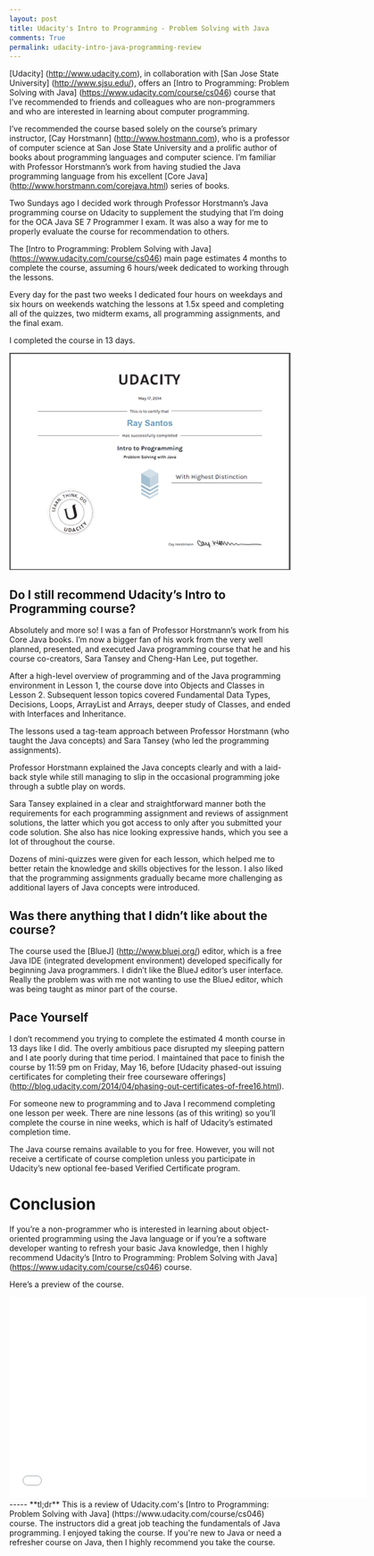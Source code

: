 ```yaml
---
layout: post
title: Udacity's Intro to Programming - Problem Solving with Java 
comments: True
permalink: udacity-intro-java-programming-review
---
```


[Udacity] (http://www.udacity.com), in collaboration with [San Jose State University] (http://www.sjsu.edu/), offers an [Intro to Programming: Problem Solving with Java] (https://www.udacity.com/course/cs046) course that I’ve recommended to friends and colleagues who are non-programmers and who are interested in learning about computer programming.

I’ve recommended the course based solely on the course’s primary instructor, [Cay Horstmann] (http://www.hostmann.com), who is a professor of computer science at San Jose State University and a prolific author of books about programming languages and computer science. I’m familiar with Professor Horstmann’s work from having studied the Java programming language from his excellent [Core Java] (http://www.horstmann.com/corejava.html) series of books.

Two Sundays ago I decided work through Professor Horstmann’s Java programming course on Udacity to supplement the studying that I’m doing for the OCA Java SE 7 Programmer I exam. It was also a way for me to properly evaluate the course for recommendation to others.

The [Intro to Programming: Problem Solving with Java] (https://www.udacity.com/course/cs046) main page estimates 4 months to complete the course, assuming 6 hours/week dedicated to working through the lessons.

Every day for the past two weeks I dedicated four hours on weekdays and six hours on weekends watching the lessons at 1.5x speed and completing all of the quizzes, two midterm exams, all programming assignments, and the final exam.

I completed the course in 13 days.

![UdacityIntroToProgrammingUsingJava.png](/images/UdacityIntroToProgrammingUsingJava.png)

## Do I still recommend Udacity’s Intro to Programming course?

Absolutely and more so! I was a fan of Professor Horstmann’s work from his Core Java books. I’m now a bigger fan of his work from the very well planned, presented, and executed Java programming course that he and his course co-creators, Sara Tansey and Cheng-Han Lee, put together.

After a high-level overview of programming and of the Java programming environment in Lesson 1, the course dove into Objects and Classes in Lesson 2. Subsequent lesson topics covered Fundamental Data Types, Decisions, Loops, ArrayList and Arrays, deeper study of Classes, and ended with Interfaces and Inheritance.

The lessons used a tag-team approach between Professor Horstmann (who taught the Java concepts) and Sara Tansey (who led the programming assignments).

Professor Horstmann explained the Java concepts clearly and with a laid-back style while still managing to slip in the occasional programming joke through a subtle play on words.

Sara Tansey explained in a clear and straightforward manner both the requirements for each programming assignment and reviews of assignment solutions, the latter which you got access to only after you submitted your code solution. She also has nice looking expressive hands, which you see a lot of throughout the course.

Dozens of mini-quizzes were given for each lesson, which helped me to better retain the knowledge and skills objectives for the lesson. I also liked that the programming assignments gradually became more challenging as additional layers of Java concepts were introduced.

## Was there anything that I didn’t like about the course?

The course used the [BlueJ] (http://www.bluej.org/) editor, which is a free Java IDE (integrated development environment) developed specifically for beginning Java programmers. I didn’t like the BlueJ editor’s user interface. Really the problem was with me not wanting to use the BlueJ editor, which was being taught as minor part of the course.

## Pace Yourself

I don’t recommend you trying to complete the estimated 4 month course in 13 days like I did. The overly ambitious pace disrupted my sleeping pattern and I ate poorly during that time period. I maintained that pace to finish the course by 11:59 pm on Friday, May 16, before [Udacity phased-out issuing certificates for completing their free courseware offerings] (http://blog.udacity.com/2014/04/phasing-out-certificates-of-free16.html).

For someone new to programming and to Java I recommend completing one lesson per week. There are nine lessons (as of this writing) so you’ll complete the course in nine weeks, which is half of Udacity’s estimated completion time.

The Java course remains available to you for free. However, you will not receive a certificate of course completion unless you participate in Udacity’s new optional  fee-based Verified Certificate program.


# Conclusion

If you’re a non-programmer who is interested in learning about object-oriented programming using the Java language or if you’re a software developer wanting to refresh your basic Java knowledge, then I highly recommend Udacity’s [Intro to Programming: Problem Solving with Java] (https://www.udacity.com/course/cs046) course.

Here’s a preview of the course.

<iframe width="640" height="360" src="//www.youtube.com/embed/Wsp5Rrenoq4?feature=player_embedded" frameborder="0" allowfullscreen></iframe>
-----
**tl;dr** This is a review of Udacity.com's [Intro to Programming: Problem Solving with Java] (https://www.udacity.com/course/cs046) course. The instructors did a great job teaching the fundamentals of Java programming. I enjoyed taking the course. If you're new to Java or need a refresher course on Java, then I highly recommend you take the course.
